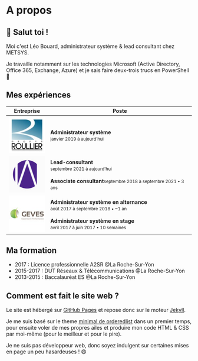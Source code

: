 # A propos

## 👋 Salut toi !

Moi c'est Léo Bouard, administrateur système & lead consultant chez METSYS.

Je travaille notamment sur les technologies Microsoft (Active Directory, Office 365, Exchange, Azure) et je sais faire deux-trois trucs en PowerShell 💪

## Mes expériences

Entreprise | Poste
---------- | -----
![Groupe Roullier](/assets/images/groupe-roullier.jfif) | **Administrateur système**<br><small>janvier 2019 à aujourd'hui</small>
![METSYS](/assets/images/metsys.jfif) | **Lead-consultant**<br><small>septembre 2021 à aujourd'hui</small><br><br>**Associate consultant**<small>septembre 2018 à septembre 2021 • 3 ans</small>
![GEVES](/assets/images/geves.jfif) | **Administrateur système en alternance**<br><small>août 2017 à septembre 2018 • ~1 an</small><br><br>**Administrateur système en stage**<br><small>avril 2017 à juin 2017 • 10 semaines</small>

## Ma formation

- 2017 : Licence professionnelle A2SR @La Roche-Sur-Yon
- 2015-2017 : DUT Réseaux & Télécommunications @La Roche-Sur-Yon
- 2013-2015 : Baccalauréat ES @La Roche-Sur-Yon

## Comment est fait le site web ?

Le site est hébergé sur [GitHub Pages](https://pages.github.com/) et repose donc sur le moteur [Jekyll](https://jekyllrb.com/).

Je me suis basé sur le theme [minimal de orderedlist](https://github.com/orderedlist/minimal/) dans un premier temps, pour ensuite voler de mes propres ailes et produire mon code HTML & CSS par moi-même (pour le meilleur et pour le pire).

Je ne suis pas développeur web, donc soyez indulgent sur certaines mises en page un peu hasardeuses ! 😄